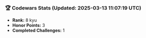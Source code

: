 ### 🏆 Codewars Stats (Updated: 2025-03-13 11:07:19 UTC)

- **Rank:** 8 kyu
- **Honor Points:** 3
- **Completed Challenges:** 1
